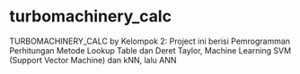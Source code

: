 # turbomachinery_calc
TURBOMACHINERY_CALC by Kelompok 2: Project ini berisi Pemrogramman Perhitungan Metode Lookup Table dan Deret Taylor, Machine Learning SVM (Support Vector Machine) dan kNN, lalu ANN
